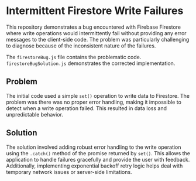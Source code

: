 # Intermittent Firestore Write Failures

This repository demonstrates a bug encountered with Firebase Firestore where write operations would intermittently fail without providing any error messages to the client-side code.  The problem was particularly challenging to diagnose because of the inconsistent nature of the failures.

The `firestoreBug.js` file contains the problematic code. `firestoreBugSolution.js` demonstrates the corrected implementation.

## Problem

The initial code used a simple `set()` operation to write data to Firestore.  The problem was there was no proper error handling, making it impossible to detect when a write operation failed.  This resulted in data loss and unpredictable behavior.

## Solution

The solution involved adding robust error handling to the write operation using the `.catch()` method of the promise returned by `set()`.  This allows the application to handle failures gracefully and provide the user with feedback.  Additionally, implementing exponential backoff retry logic helps deal with temporary network issues or server-side limitations.